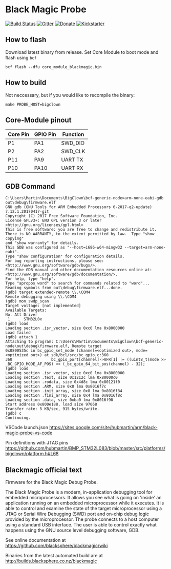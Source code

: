 Black Magic Probe
=================

[![Build Status](https://travis-ci.org/blacksphere/blackmagic.svg?branch=master)](https://travis-ci.org/blacksphere/blackmagic)
[![Gitter](https://badges.gitter.im/Join%20Chat.svg)](https://gitter.im/blacksphere/blackmagic?utm_source=badge&utm_medium=badge&utm_campaign=pr-badge)
[![Donate](https://img.shields.io/badge/paypal-donate-blue.svg)](https://www.paypal.com/cgi-bin/webscr?cmd=_s-xclick&hosted_button_id=N84QYNAM2JJQG)
[![Kickstarter](https://img.shields.io/badge/kickstarter-back%20us-14e16e.svg)](https://www.kickstarter.com/projects/esden/1bitsy-and-black-magic-probe-demystifying-arm-prog)

## How to flash

Download latest binary from release. Set Core Module to boot mode and flash using `bcf`

```
bcf flash --dfu core_module_blackmagic.bin
```

## How to build
Not neccessary, but if you would like to recompile the binary:
```
make PROBE_HOST=bigclown
```

## Core-Module pinout

| Core Pin  | GPIO Pin  | Function  | 
|-----------|-----------|-----------|
| P1        | PA1       | SWD_DIO   | 
| P2        | PA2       | SWD_CLK   | 
| P11       | PA9       | UART TX   | 
| P10       | PA10      | UART RX   | 

## GDB Command

```
C:\Users\Martin\Documents\BigClown\bcf-generic-node>arm-none-eabi-gdb out\debug\firmware.elf
GNU gdb (GNU Tools for ARM Embedded Processors 6-2017-q2-update) 7.12.1.20170417-git
Copyright (C) 2017 Free Software Foundation, Inc.
License GPLv3+: GNU GPL version 3 or later <http://gnu.org/licenses/gpl.html>
This is free software: you are free to change and redistribute it.
There is NO WARRANTY, to the extent permitted by law.  Type "show copying"
and "show warranty" for details.
This GDB was configured as "--host=i686-w64-mingw32 --target=arm-none-eabi".
Type "show configuration" for configuration details.
For bug reporting instructions, please see:
<http://www.gnu.org/software/gdb/bugs/>.
Find the GDB manual and other documentation resources online at:
<http://www.gnu.org/software/gdb/documentation/>.
For help, type "help".
Type "apropos word" to search for commands related to "word"...
Reading symbols from out\debug\firmware.elf...done.
(gdb) target extended-remote \\.\COM4
Remote debugging using \\.\COM4
(gdb) mon swdp_scan
Target voltage: [not implemented]
Available Targets:
No. Att Driver
 1      STM32L0x
(gdb) load
Loading section .isr_vector, size 0xc0 lma 0x8000000
Load failed
(gdb) attach 1
Attaching to program: C:\Users\Martin\Documents\BigClown\bcf-generic-node\out\debug\firmware.elf, Remote target
0x0800535c in bc_gpio_set_mode (channel=<optimized out>, mode=<optimized out>) at sdk/bcl/src/bc_gpio.c:360
360                 bc_gpio_port[channel]->AFR[1] |= ((uint8_t)mode >> _BC_GPIO_MODE_AF_POS) << (_bc_gpio_64_bit_pos(channel) - 32);
(gdb) load
Loading section .isr_vector, size 0xc0 lma 0x8000000
Loading section .text, size 0x1212c lma 0x80000c0
Loading section .rodata, size 0x4d8c lma 0x80121f0
Loading section .ARM, size 0x8 lma 0x8016f7c
Loading section .init_array, size 0x8 lma 0x8016f84
Loading section .fini_array, size 0x4 lma 0x8016f8c
Loading section .data, size 0xba0 lma 0x8016f90
Start address 0x800e188, load size 97068
Transfer rate: 5 KB/sec, 915 bytes/write.
(gdb) c
Continuing.
```

VSCode launch.json
https://sites.google.com/site/hubmartin/arm/black-magic-probe-vs-code

Pin definitions with JTAG pins
https://github.com/hubmartin/BMP_STM32L083/blob/master/src/platforms/bigclown/platform.h#L68

## Blackmagic official text

Firmware for the Black Magic Debug Probe.

The Black Magic Probe is a modern, in-application debugging tool for
embedded microprocessors. It allows you see what is going on 'inside' an
application running on an embedded microprocessor while it executes. It is
able to control and examine the state of the target microprocessor using a
JTAG or Serial Wire Debugging (SWD) port and on-chip debug logic provided
by the microprocessor. The probe connects to a host computer using a
standard USB interface. The user is able to control exactly what happens
using the GNU source level debugging software, GDB.

See online documentation at https://github.com/blacksphere/blackmagic/wiki

Binaries from the latest automated build are at http://builds.blacksphere.co.nz/blackmagic
